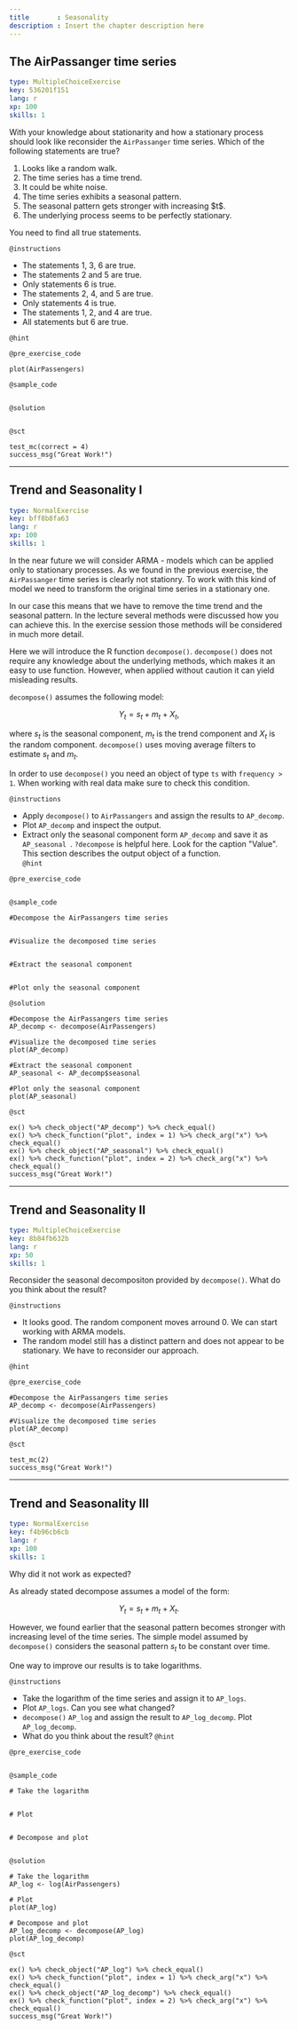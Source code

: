 ```yaml
---
title       : Seasonality
description : Insert the chapter description here
---
```

## The AirPassanger time series

```yaml
type: MultipleChoiceExercise
key: 536201f151
lang: r
xp: 100
skills: 1
```
With your knowledge about stationarity and how a stationary process should look like reconsider the `AirPassanger` time series. 
Which of the following statements are true?


<ol>
  <li>Looks like a random walk.</li>
  <li>The time series has a time trend. </li>
  <li>It could be white noise. </li>
  <li>The time series exhibits a seasonal pattern. </li>
  <li>The seasonal pattern gets stronger with increasing $t$.</li>
  <li>The underlying process seems to be perfectly stationary.</li>
</ol>

You need to find all true statements. 

`@instructions`
- The statements 1, 3, 6 are true. 
- The statements 2 and 5 are true.
- Only statements 6 is true.
- The statements 2, 4, and 5 are true.  
- Only statements 4 is true.
- The statements 1, 2, and 4 are true.
- All statements but 6 are true. 

`@hint`

`@pre_exercise_code`
```{r}
plot(AirPassengers)
```

`@sample_code`
```{r}

```

`@solution`
```{r}

```

`@sct`
```{r}
test_mc(correct = 4)
success_msg("Great Work!")
```

---
## Trend and Seasonality I

```yaml
type: NormalExercise
key: bff8b8fa63
lang: r
xp: 100
skills: 1
```
In the near future we will consider ARMA - models which can be applied only to stationary processes. 
As we found in the previous exercise, the `AirPassanger` time series is clearly not stationry. 
To work with this kind of model we need to transform the original time series in a stationary one. 

In our case this means that we have to remove the time trend and the seasonal pattern. In the lecture several methods 
were discussed how you can achieve this. In the exercise session those methods will be considered in much more 
detail. 

Here we will introduce the R function `decompose()`. `decompose()` does not require any knowledge about the 
underlying methods, which makes it an easy to use function. However, when applied without caution it can yield misleading results. 

`decompose()` assumes the following model: 

$$Y _t = s _t + m _t + X _t,$$

where $s _t$ is the seasonal component, $m _t$ is the trend component and $X _t$ is the random component. 
`decompose()` uses moving average filters to estimate $s _t$ and $m _t$. 

In order to use `decompose()` you need an object of type `ts` with `frequency > 1`. When working with real data
make sure to check this condition. 

`@instructions`
- Apply `decompose()` to `AirPassangers` and assign the results to `AP_decomp`.
- Plot `AP_decomp` and inspect the output. 
- Extract only the seasonal component form `AP_decomp` and save it as `AP_seasonal `. `?decompose` is helpful here. Look for the caption "Value". This section describes the output object of a function.  
`@hint`

`@pre_exercise_code`
```{r}

```

`@sample_code`
```{r}
#Decompose the AirPassangers time series


#Visualize the decomposed time series


#Extract the seasonal component


#Plot only the seasonal component

```

`@solution`
```{r}
#Decompose the AirPassangers time series
AP_decomp <- decompose(AirPassengers)

#Visualize the decomposed time series
plot(AP_decomp)

#Extract the seasonal component
AP_seasonal <- AP_decomp$seasonal

#Plot only the seasonal component
plot(AP_seasonal)
```

`@sct`
```{r}
ex() %>% check_object("AP_decomp") %>% check_equal()
ex() %>% check_function("plot", index = 1) %>% check_arg("x") %>% check_equal()
ex() %>% check_object("AP_seasonal") %>% check_equal()
ex() %>% check_function("plot", index = 2) %>% check_arg("x") %>% check_equal()
success_msg("Great Work!")
```

---
## Trend and Seasonality II

```yaml
type: MultipleChoiceExercise
key: 8b84fb632b
lang: r
xp: 50
skills: 1
```
Reconsider the seasonal decompositon provided by `decompose()`. 
What do you think about the result?


`@instructions`

- It looks good. The random component moves arround $0$. We can start working with ARMA models. 
- The random model still has a distinct pattern and does not appear to be stationary. We have to reconsider our approach.  

`@hint`

`@pre_exercise_code`
```{r}
#Decompose the AirPassangers time series
AP_decomp <- decompose(AirPassengers)

#Visualize the decomposed time series
plot(AP_decomp)
```

`@sct`
```{r}
test_mc(2)
success_msg("Great Work!")
```

---
## Trend and Seasonality III

```yaml
type: NormalExercise
key: f4b96cb6cb
lang: r
xp: 100
skills: 1
```
Why did it not work as expected? 

As already stated decompose assumes a model of the form:

$$Y _t = s _t + m _t + X _t.$$

However, we found earlier that the seasonal pattern becomes stronger with increasing level of the time series. 
The simple model assumed by `decompose()` considers the seasonal pattern $s_t$ to be constant over time.

One way to improve our results is to take logarithms.  

`@instructions`
- Take the logarithm of the time series and assign it to `AP_logs`.
- Plot `AP_logs`. Can you see what changed?
- `decompose()` `AP_log` and assign the result to `AP_log_decomp`. Plot `AP_log_decomp`.
- What do you think about the result?
`@hint`

`@pre_exercise_code`
```{r}

```

`@sample_code`
```{r}
# Take the logarithm 

 
# Plot


# Decompose and plot


```

`@solution`
```{r}
# Take the logarithm 
AP_log <- log(AirPassengers)
 
# Plot
plot(AP_log)

# Decompose and plot
AP_log_decomp <- decompose(AP_log)
plot(AP_log_decomp)
```

`@sct`
```{r}
ex() %>% check_object("AP_log") %>% check_equal()
ex() %>% check_function("plot", index = 1) %>% check_arg("x") %>% check_equal()
ex() %>% check_object("AP_log_decomp") %>% check_equal()
ex() %>% check_function("plot", index = 2) %>% check_arg("x") %>% check_equal()
success_msg("Great Work!")
```

